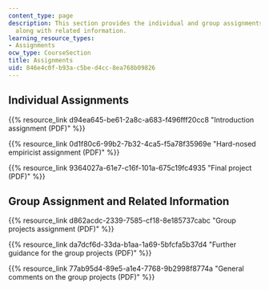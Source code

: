 ```yaml
---
content_type: page
description: This section provides the individual and group assignments for the course
  along with related information.
learning_resource_types:
- Assignments
ocw_type: CourseSection
title: Assignments
uid: 846e4c0f-b93a-c5be-d4cc-8ea768b09826
---
```


Individual Assignments
----------------------

{{% resource_link d94ea645-be61-2a8c-a683-f496fff20cc8 "Introduction assignment (PDF)" %}}

{{% resource_link 0d1f80c6-99b2-7b32-4ca5-f5a78f35969e "Hard-nosed empiricist assignment (PDF)" %}}

{{% resource_link 9364027a-61e7-c16f-101a-675c19fc4935 "Final project (PDF)" %}}

Group Assignment and Related Information
----------------------------------------

{{% resource_link d862acdc-2339-7585-cf18-8e185737cabc "Group projects assignment (PDF)" %}}

{{% resource_link da7dcf6d-33da-b1aa-1a69-5bfcfa5b37d4 "Further guidance for the group projects (PDF)" %}}

{{% resource_link 77ab95d4-89e5-a1e4-7768-9b2998f8774a "General comments on the group projects (PDF)" %}}